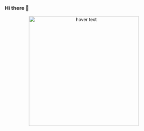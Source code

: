 ### Hi there 👋

<p align="center">
  <img src="your_relative_path_here" width="350" title="hover text">
<!--   <img src="your_relative_path_here_number_2_large_name" width="350" alt="accessibility text"> -->
</p>


<!--
**mujtwa/mujtwa** is a ✨ _special_ ✨ repository because its `README.md` (this file) appears on your GitHub profile.

Here are some ideas to get you started:

- 🔭 I’m currently working on ...
- 🌱 I’m currently learning ...
- 👯 I’m looking to collaborate on ...
- 🤔 I’m looking for help with ...
- 💬 Ask me about ...
- 📫 How to reach me: ...
- 😄 Pronouns: ...
- ⚡ Fun fact: ...
-->
